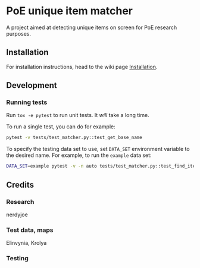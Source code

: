 # PoE unique item matcher

A project aimed at detecting unique items on screen for PoE research purposes.

## Installation

For installation instructions, head to the wiki page [Installation](https://github.com/staticf0x/unique-matcher/wiki/Installation).

## Development

### Running tests

Run `tox -e pytest` to run unit tests. It *will* take a long time.

To run a single test, you can do for example:

```bash
pytest -v tests/test_matcher.py::test_get_base_name
```

To specify the testing data set to use, set `DATA_SET` environment variable
to the desired name. For example, to run the `example` data set:

```bash
DATA_SET=example pytest -v -n auto tests/test_matcher.py::test_find_item_contains_item
```

## Credits

### Research

nerdyjoe

### Test data, maps

Elinvynia, Krolya

### Testing
